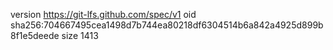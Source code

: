 version https://git-lfs.github.com/spec/v1
oid sha256:704667495cea1498d7b744ea80218df6304514b6a842a4925d899b8f1e5deede
size 1413
